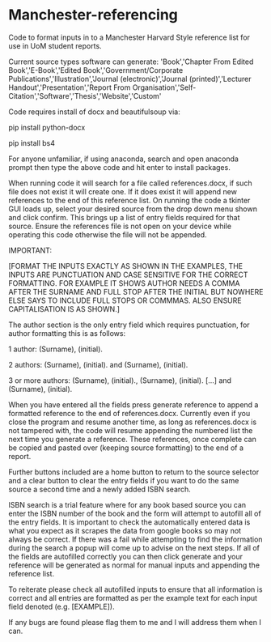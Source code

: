 # Manchester-referencing
Code to format inputs in to a Manchester Harvard Style reference list for use in UoM student reports.

Current source types software can generate: 'Book','Chapter From Edited Book','E-Book','Edited Book','Government/Corporate Publications','Illustration','Journal (electronic)','Journal (printed)','Lecturer Handout','Presentation','Report From Organisation','Self-Citation','Software','Thesis','Website','Custom'

Code requires install of docx and beautifulsoup via:

pip install python-docx

pip install bs4

For anyone unfamiliar, if using anaconda, search and open anaconda prompt then type the above code and hit enter to install packages.

When running code it will search for a file called references.docx, if such file does not exist it will create one. If it does exist it will append new references to the end of this reference list. On running the code a tkinter GUI loads up, select your desired source from the drop down menu shown and click confirm. This brings up a list of entry fields required for that source. Ensure the references file is not open on your device while operating this code otherwise the file will not be appended.

IMPORTANT:

[FORMAT THE INPUTS EXACTLY AS SHOWN IN THE EXAMPLES, THE INPUTS ARE PUNCTUATION AND CASE SENSITIVE FOR THE CORRECT FORMATTING. FOR EXAMPLE IT SHOWS AUTHOR NEEDS A COMMA AFTER THE SURNAME AND FULL STOP AFTER THE INITIAL BUT NOWHERE ELSE SAYS TO INCLUDE FULL STOPS OR COMMMAS. ALSO ENSURE CAPITALISATION IS AS SHOWN.]

The author section is the only entry field which requires punctuation, for author formatting this is as follows:

1 author: (Surname), (initial).

2 authors: (Surname), (initial). and (Surname), (initial).

3 or more authors: (Surname), (initial)., (Surname), (initial). [...] and (Surname), (initial).

When you have entered all the fields press generate reference to append a formatted reference to the end of references.docx. Currently even if you close the program and resume another time, as long as references.docx is not tampered with, the code will resume appending the numbered list the next time you generate a reference. These references, once complete can be copied and pasted over (keeping source formatting) to the end of a report.

Further buttons included are a home button to return to the source selector and a clear button to clear the entry fields if you want to do the same source a second time and a newly added ISBN search.

ISBN search is a trial feature where for any book based source you can enter the ISBN number of the book and the form will attempt to autofill all of the entry fields. It is important to check the automatically entered data is what you expect as it scrapes the data from google books so may not always be correct. If there was a fail while attempting to find the information during the search a popup will come up to advise on the next steps. If all of the fields are autofilled correctly you can then click generate and your reference will be generated as normal for manual inputs and appending the reference list.

To reiterate please check all autofilled inputs to ensure that all information is correct and all entries are formatted as per the example text for each input field denoted (e.g. [EXAMPLE]).

If any bugs are found please flag them to me and I will address them when I can.
